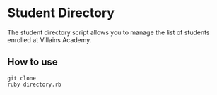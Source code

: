 # Student Directory

The student directory script allows you to manage the list of students enrolled at Villains Academy.

## How to use ##

```shell
git clone
ruby directory.rb
```
